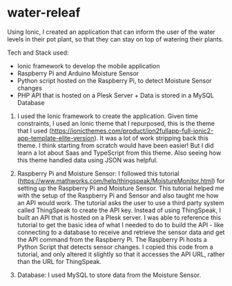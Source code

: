 # water-releaf
Using Ionic, I created an application that can inform the user of the water levels in their pot plant, so that they can stay on top of watering their plants.  

Tech and Stack used: 
+ Ionic framework to develop the mobile application
+ Raspberry Pi and Arduino Moisture Sensor  
+ Python script hosted on the Raspberry Pi, to detect Moisture Sensor changes
+ PHP API that is hosted on a Plesk Server + Data is stored in a MySQL Database   

1. I used the Ionic framework to create the application. Given time constraints, I used an Ionic theme that I repurposed, this is the theme that I used (https://ionicthemes.com/product/ion2fullapp-full-ionic2-app-template-elite-version). It was a lot of work stripping back this theme. I think starting from scratch would have been easier! But I did learn a lot about Saas and TypeScript from this theme. Also seeing how this theme handled data using JSON was helpful.  

2. Raspberry Pi and Moisture Sensor: I followed this tutorial (https://www.mathworks.com/help/thingspeak/MoistureMonitor.html) for setting up the Raspberry Pi and Moisture Sensor. This tutorial helped me with the setup of the Raspberry Pi and Sensor and also taught me how an API would work. The tutorial asks the user to use a third party system called ThingSpeak to create the API key. Instead of using ThingSpeak, I built an API that is hosted on a Plesk server. I was able to reference this tutorial to get the basic idea of what I needed to do to build the API - like connecting to a database to receive and retrieve the sensor data and get the API command from the Raspberry Pi. The Raspberry Pi hosts a Python Script that detects sensor changes. I copied this code from a tutorial, and only altered it slightly so that it accesses the API URL, rather than the URL for ThingSpeak.   

3. Database: I used MySQL to store data from the Moisture Sensor.
